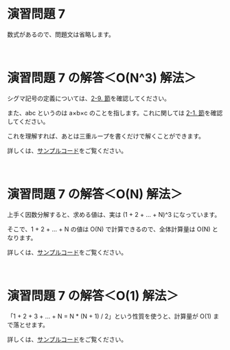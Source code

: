 # 演習問題 7
数式があるので、問題文は省略します。

<br />

# 演習問題 7 の解答＜O(N^3) 解法＞
シグマ記号の定義については、[2-9. 節](https://qiita.com/e869120/items/b4a0493aac567c6a7240#2-9-%E3%82%B7%E3%82%B0%E3%83%9E%E8%A8%98%E5%8F%B7%E3%81%A8%E3%81%AF%E4%BD%95%E3%81%8B)を確認してください。

また、abc というのは a×b×c のことを指します。これに関しては [2-1. 節](https://qiita.com/e869120/items/b4a0493aac567c6a7240#2-1-%E4%B8%AD%E5%AD%A6-1-%E5%B9%B4%E3%83%AC%E3%83%99%E3%83%AB%E3%81%BE%E3%81%A7%E3%81%AE%E5%9F%BA%E6%9C%AC%E7%9A%84%E7%94%A8%E8%AA%9E%E6%95%B0%E5%BC%8F%E3%81%AE%E6%95%B4%E7%90%86)を確認してください。

これを理解すれば、あとは三重ループを書くだけで解くことができます。

詳しくは、[サンプルコード](https://github.com/E869120/qiita_math_algorithm_solution/blob/main/007/code1.cpp)をご覧ください。

<br />

# 演習問題 7 の解答＜O(N) 解法＞
上手く因数分解すると、求める値は、実は (1 + 2 + ... + N)^3 になっています。

そこで、1 + 2 + ... + N の値は O(N) で計算できるので、全体計算量は O(N) となります。

詳しくは、[サンプルコード](https://github.com/E869120/qiita_math_algorithm_solution/blob/main/007/code2.cpp)をご覧ください。

<br />

# 演習問題 7 の解答＜O(1) 解法＞
「1 + 2 + 3 + ... + N = N * (N + 1) / 2」という性質を使うと、計算量が O(1) まで落とせます。

詳しくは、[サンプルコード](https://github.com/E869120/qiita_math_algorithm_solution/blob/main/007/code3.cpp)をご覧ください。
